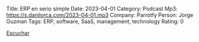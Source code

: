 Title: ERP en serio simple
Date: 2023-04-01
Category: Podcast
Mp3: https://s.danilorca.com/2023-04-01.mp3
Company: Parrotfy
Person: Jorge Guzman
Tags: ERP, software, SaaS, management, technology
Rating: 0


<a href="https://s.danilorca.com/2023-04-01.mp3" type="audio/mpeg">
Escuchar
</a>
